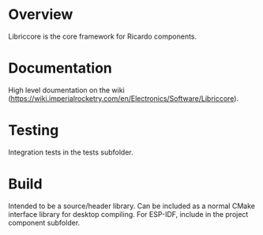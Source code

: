 # Overview
Libriccore is the core framework for Ricardo components.

# Documentation
High level doumentation on the wiki (https://wiki.imperialrocketry.com/en/Electronics/Software/Libriccore).

# Testing
Integration tests in the tests subfolder.

# Build
Intended to be a source/header library. Can be included as a normal CMake interface library for desktop compiling. For ESP-IDF, include in the project component subfolder.
